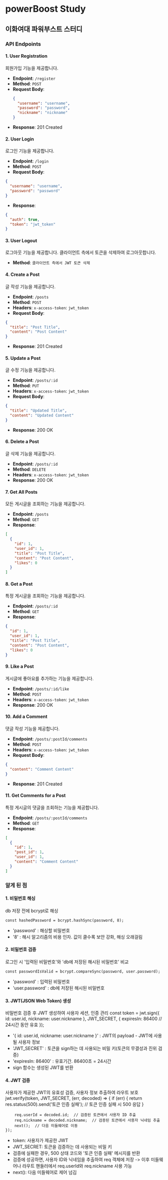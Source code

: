 # powerBoost Study
## 이화여대 파워부스트 스터디

### API Endpoints

#### 1. User Registration
회원가입 기능을 제공합니다.

- **Endpoint**: `/register`
- **Method**: `POST`
- **Request Body**:
  ```json
  {
    "username": "username",
    "password": "password",
    "nickname": "nickname"
  }
- **Response**: 201 Created

#### 2. User Login
로그인 기능을 제공합니다.

- **Endpoint**: `/login`
- **Method**: `POST`
- **Request Body**:
```json
{
  "username": "username",
  "password": "password"
}
```
- **Response**:
```json
{
  "auth": true,
  "token": "jwt_token"
}
```
#### 3. User Logout
로그아웃 기능을 제공합니다. 클라이언트 측에서 토큰을 삭제하여 로그아웃합니다.

- **Method**: `클라이언트 측에서 JWT 토큰 삭제`
#### 4. Create a Post
글 작성 기능을 제공합니다.

- **Endpoint**: `/posts`
- **Method**: `POST`
- **Headers**: `x-access-token`: `jwt_token`
- **Request Body**:
```json
{
  "title": "Post Title",
  "content": "Post Content"
}
```
- **Response**: 201 Created
#### 5. Update a Post
글 수정 기능을 제공합니다.

- **Endpoint**: `/posts/:id`
- **Method**: `PUT`
- **Headers**: `x-access-token`: `jwt_token`
- **Request Body**:
```json
{
  "title": "Updated Title",
  "content": "Updated Content"
}
```
- **Response**: 200 OK
#### 6. Delete a Post
글 삭제 기능을 제공합니다.

- **Endpoint**: `/posts/:id`
- **Method**: `DELETE`
- **Headers**: `x-access-token`: `jwt_token`
- **Response**: 200 OK
#### 7. Get All Posts
모든 게시글을 조회하는 기능을 제공합니다.

- **Endpoint**: `/posts`
- **Method**: `GET`
- **Response**:
```json
[
  {
    "id": 1,
    "user_id": 1,
    "title": "Post Title",
    "content": "Post Content",
    "likes": 0
  }
]
```
#### 8. Get a Post
특정 게시글을 조회하는 기능을 제공합니다.

- **Endpoint**: `/posts/:id`
- **Method**: `GET`
- **Response**:
```json
{
  "id": 1,
  "user_id": 1,
  "title": "Post Title",
  "content": "Post Content",
  "likes": 0
}
```
#### 9. Like a Post
게시글에 좋아요를 추가하는 기능을 제공합니다.

- **Endpoint**: `/posts/:id/like`
- **Method**: `POST`
- **Headers**: `x-access-token`: `jwt_token`
- **Response**: 200 OK
#### 10. Add a Comment
댓글 작성 기능을 제공합니다.

- **Endpoint**: `/posts/:postId/comments`
- **Method**: `POST`
- **Headers**: `x-access-token`: `jwt_token`
- **Request Body**:
```json
{
  "content": "Comment Content"
}
```
- **Response**: 201 Created
#### 11. Get Comments for a Post
특정 게시글의 댓글을 조회하는 기능을 제공합니다.

- **Endpoint**: `/posts/:postId/comments`
- **Method**: `GET`
- **Response**:
```json
[
  {
    "id": 1,
    "post_id": 1,
    "user_id": 1,
    "content": "Comment Content"
  }
]
```
### 알게 된 점
#### 1. 비밀번호 해싱
db 저장 전에 bcrypt로 해싱

    const hashedPassword = bcrypt.hashSync(password, 8);
- 'password' : 해싱할 비밀번호
- '8' : 해시 알고리즘의 비용 인자. 값이 클수록 보안 강화, 해싱 오래걸림

#### 2. 비밀번호 검증
로그인 시 '입력된 비밀번호'와 'db에 저장된 해시된 비밀번호' 비교

    const passwordIsValid = bcrypt.compareSync(password, user.password);
- 'password' : 입력된 비밀번호
- 'user.password' : db에 저장된 해시된 비밀번호

#### 3. JWT(JSON Web Token) 생성
비밀번호 검증 후 JWT 생성하여 사용자 세션, 인증 관리
    const token = jwt.sign({ id: user.id, nickname: user.nickname }, JWT_SECRET, {
        expiresIn: 86400  // 24시간 동안 유효
    });
- '{ id: user.id, nickname: user.nickname }' : JWT의 payload - JWT에 사용될 사용자 정보
- 'JWT_SECRET' : 토큰을 sign하는 데 사용되는 비밀 키(토큰의 무결성과 진위 검증)
- 'expiresIn: 86400' : 유효기간. 86400초 = 24시간
- sign 함수는 생성된 JWT를 반환

#### 4. JWT 검증
사용자가 제공한 JWT의 유효성 검증, 사용자 정보 추출하여 라우트 보호
    jwt.verify(token, JWT_SECRET, (err, decoded) => {
        if (err) {
            return res.status(500).send('토큰 인증 실패');  // 토큰 인증 실패 시 500 응답
        }

        req.userId = decoded.id;  // 검증된 토큰에서 사용자 ID 추출
        req.nickname = decoded.nickname;  // 검증된 토큰에서 사용자 닉네임 추출
        next();  // 다음 미들웨어로 이동
    });
- token: 사용자가 제공한 JWT
- JWT_SECRET: 토큰을 검증하는 데 사용되는 비밀 키
- 검증에 실패한 경우, 500 상태 코드와 '토큰 인증 실패' 메시지를 반환
- 검증에 성공하면, 사용자 ID와 닉네임을 추출하여 req 객체에 저장 -> 이후 미들웨어나 라우트 핸들러에서 req.userId와 req.nickname 사용 가능
- next(): 다음 미들웨어로 제어 넘김
